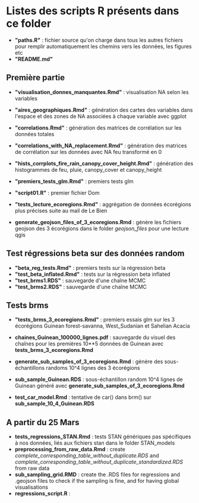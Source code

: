 # Listes des scripts R présents dans ce folder 
                     
- **"paths.R"** : fichier source qu'on charge dans tous les autres fichiers pour remplir automatiquement les chemins vers les données, les figures etc
- **"README.md"**     

## Première partie
- **"visualisation_donnes_manquantes.Rmd"** : visualisation NA selon les variables

 - **"aires_geographiques.Rmd"** : génération des cartes des variables dans l'espace et des zones de NA associées à chaque variable avec ggplot                     
- **"correlations.Rmd"** : génération des matrices de corrélation sur les données totales               
- **"correlations_with_NA_replacement.Rmd"** : génération des matrices de corrélation sur les données avec NA feu transformé en 0
- **"hists_corrplots_fire_rain_canopy_cover_height.Rmd"** : génération des histogrammes de feu, pluie, canopy_cover et canopy_height
- **"premiers_tests_glm.Rmd"** : premiers tests glm 
- **"script01.R"** : premier fichier Dom                                  
- **"tests_lecture_ecoregions.Rmd"** : aggrégation de données écorégions plus précises suite au mail de Le Bien                
- **generate_geojson_files_of_3_ecoregions.Rmd** : génère les fichiers geojson des 3 écorégions dans le folder *geojson_files* pour une lecture qgis       

## Test régressions beta sur des données random

- **"beta_reg_tests.Rmd"** : premiers tests sur la régression beta                               
- **"test_beta_inflated.Rmd"** : tests sur la régression beta inflated   
- **"test_brms1.RDS"** : sauvegarde d'une chaîne MCMC                                
- **"test_brms2.RDS"** : sauvegarde d'une chaîne MCMC     

## Tests brms

- **"tests_brms_3_ecoregions.Rmd"** : premiers essais glm sur les 3 écorégions Guinean forest-savanna, West_Sudanian et Sahelian Acacia   
- **chaines_Guinean_100000_lignes.pdf** : sauvegarde du visuel des chaînes pour les premières 10**5 données de Guinean avec **tests_brms_3_ecoregions.Rmd**          

- **generate_sub_samples_of_3_ecoregions.Rmd** : génère des sous-échantillons randoms 10^4 lignes des 3 écorégions
- **sub_sample_Guinean.RDS** : sous-échantillon random 10^4 lignes de Guinean généré avec **generate_sub_samples_of_3_ecoregions.Rmd**
- **test_car_model.Rmd** : tentative de car() dans brm() sur **sub_sample_10_4_Guinean.RDS**

## A partir du 25 Mars

- **tests_regressions_STAN.Rmd** : tests STAN génériques pas spécifiques à nos données, liés aux fichiers stan dans le folder STAN_models
- **preprocessing_from_raw_data.Rmd** : create *complete_corresponding_table_without_duplicate.RDS* and *complete_corresponding_table_without_duplicate_standardized.RDS* from raw data
- **sub_sampling_grid.RMD** : create the .RDS files for regressions and .geojson files to check if the sampling is fine, and for having global visualisations
- **regressions_script.R** : 